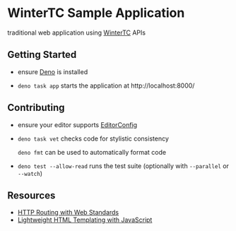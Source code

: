 WinterTC Sample Application
===========================

traditional web application using [WinterTC](https://wintertc.org/) APIs


Getting Started
---------------

*   ensure [Deno](https://deno.com) is installed

*   `deno task app` starts the application at http://localhost:8000/


Contributing
------------

*   ensure your editor supports [EditorConfig](https://editorconfig.org)

*   `deno task vet` checks code for stylistic consistency

    `deno fmt` can be used to automatically format code

*   `deno test --allow-read` runs the test suite (optionally with `--parallel`
    or `--watch`)


Resources
---------

* [HTTP Routing with Web Standards](https://prepitaph.org/articles/http-routing/)
* [Lightweight HTML Templating with JavaScript](https://prepitaph.org/articles/lightweight-html-templating/)
